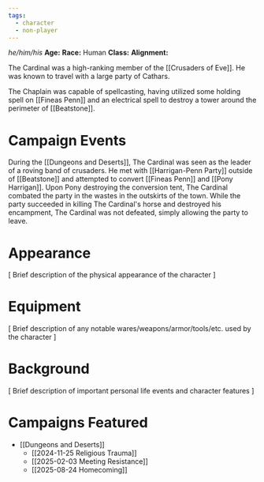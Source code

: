 ```yaml
---
tags:
  - character
  - non-player
---
```

_he/him/his_
**Age:**
**Race:** Human
**Class:**
**Alignment:**

The Cardinal was a high-ranking member of the [[Crusaders of Eve]]. He was known to travel with a large party of Cathars.

The Chaplain was capable of spellcasting, having utilized some holding spell on [[Fineas Penn]] and an electrical spell to destroy a tower around the perimeter of [[Beatstone]].

# Campaign Events

During the [[Dungeons and Deserts]], The Cardinal was seen as the leader of a roving band of crusaders. He met with [[Harrigan-Penn Party]] outside of [[Beatstone]] and attempted to convert [[Fineas Penn]] and [[Pony Harrigan]]. Upon Pony destroying the conversion tent, The Cardinal combated the party in the wastes in the outskirts of the town. While the party succeeded in killing The Cardinal's horse and destroyed his encampment, The Cardinal was not defeated, simply allowing the party to leave.

# Appearance

\[ Brief description of the physical appearance of the character ]

# Equipment

\[ Brief description of any notable wares/weapons/armor/tools/etc. used by the character ]

# Background

\[ Brief description of important personal life events and character features ]

# Campaigns Featured

- [[Dungeons and Deserts]]
	- [[2024-11-25 Religious Trauma]]
	- [[2025-02-03 Meeting Resistance]]
	- [[2025-08-24 Homecoming]]